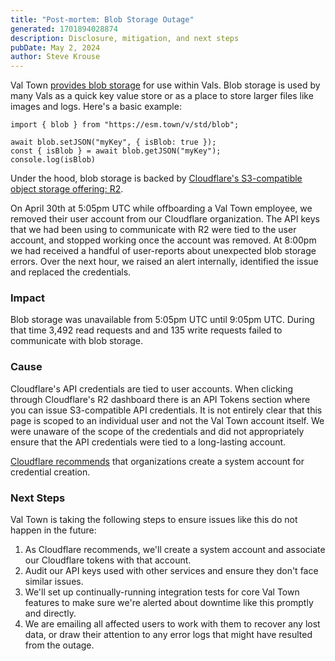 ```yaml
---
title: "Post-mortem: Blob Storage Outage"
generated: 1701894028874
description: Disclosure, mitigation, and next steps
pubDate: May 2, 2024
author: Steve Krouse
---
```


Val Town [provides blob storage](https://docs.val.town/std/blob/) for use within Vals. Blob storage is used by many Vals as a quick key value store or as a place to store larger files like images and logs. Here's a basic example:

```tsx
import { blob } from "https://esm.town/v/std/blob";

await blob.setJSON("myKey", { isBlob: true });
const { isBlob } = await blob.getJSON("myKey");
console.log(isBlob)
```

Under the hood, blob storage is backed by [Cloudflare's S3-compatible object storage offering: R2](https://www.cloudflare.com/developer-platform/r2/).

On April 30th at 5:05pm UTC while offboarding a Val Town employee, we removed their user account from our Cloudflare organization. The API keys that we had been using to communicate with R2 were tied to the user account, and stopped working once the account was removed. At 8:00pm we had received a handful of user-reports about unexpected blob storage errors. Over the next hour, we raised an alert internally, identified the issue and replaced the credentials.

### Impact

Blob storage was unavailable from 5:05pm UTC until 9:05pm UTC. During that time 3,492 read requests and and 135 write requests failed to communicate with blob storage.

### Cause

Cloudflare's API credentials are tied to user accounts. When clicking through Cloudflare's R2 dashboard there is an API Tokens section where you can issue S3-compatible API credentials. It is not entirely clear that this page is scoped to an individual user and not the Val Town account itself. We were unaware of the scope of the credentials and did not appropriately ensure that the API credentials were tied to a long-lasting account.

[Cloudflare recommends](https://community.cloudflare.com/t/how-to-create-an-api-token-not-linked-to-a-user/556088/4) that organizations create a system account for credential creation.

### Next Steps

Val Town is taking the following steps to ensure issues like this do not happen in the future:

1. As Cloudflare recommends, we'll create a system account and associate our Cloudflare tokens with that account.
2. Audit our API keys used with other services and ensure they don't face similar issues.
3. We'll set up continually-running integration tests for core Val Town features to make sure we're alerted about downtime like this promptly and directly.
4. We are emailing all affected users to work with them to recover any lost data, or draw their attention to any error logs that might have resulted from the outage.